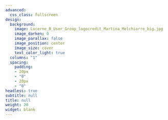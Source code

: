 ```yaml
---
advanced:
  css_class: fullscreen
design:
  background:
    image: Lucerne_R_User_Group_logocredit_Martina_Melchiorre_big.jpg
    image_darken: 0
    image_parallax: false
    image_position: center
    image_size: cover
    text_color_light: true
  columns: "1"
  spacing:
    padding:
    - 20px
    - "0"
    - 20px
    - "0"
headless: true
subtitle: null
title: null
weight: 20
widget: blank
---
```


